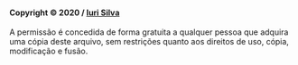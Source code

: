 #### Copyright © 2020 / [Iuri Silva](https://github.com/KayoSilva19)

A permissão é concedida de forma gratuita a qualquer pessoa que adquira uma cópia deste arquivo, sem restrições quanto aos direitos de uso, cópia, modificação e fusão.